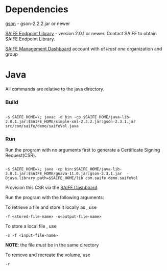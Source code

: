 # Dependencies
[gson](https://github.com/google/gson) - gson-2.2.2.jar or newer

[SAIFE Endpoint Library](http://saifeinc.com/developers/libraries/) - version 2.0.1 or newer.  Contact SAIFE to obtain SAIFE Endpoint Library.

[SAIFE Management Dashboard](https://dashboard.saifeinc.com/) account with <i/>at least one</i> organization and group

# Java
All commands are relative to the java directory.

### Build
<code>
~$ SAIFE_HOME=\<path to java lib\>; javac -d bin -cp $SAIFE_HOME/java-lib-2.0.1.jar:$SAIFE_HOME/simple-xml-2.3.2.jar:gson-2.3.1.jar src/com/saife/demo/saifeVol.java
</code>

### Run
Run the program with no arguments first to generate a Certificate Signing
Request(CSR).

<code>
~$ SAIFE_HOME=\<path to java lib\>; java -cp bin:$SAIFE_HOME/java-lib-2.0.1.jar:$SAIFE_HOME/guava-11.0.jar:gson-2.3.1.jar  -Djava.library.path=$SAIFE_HOME/lib com.saife.demo.saifeVol
</code>

Provision this CSR via the [SAIFE Dashboard](https://dashboard.saifeinc.com).

Run the program with the following arguments:

To retrieve a file <stored-file-name> and store it locally as
<output-file-name>, use

    -f <stored-file-name> -o<output-file-name> 

To store a local file <input-file-name>, use

    -s -f <input-file-name>
**NOTE**: the file *must* be in the same directory

To remove and recreate the volume, use

    -r
